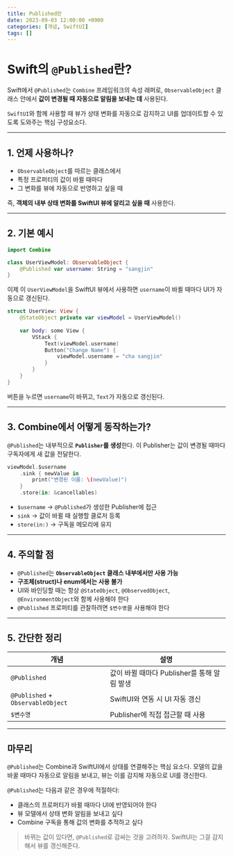 ```yaml
---
title: Published란
date: 2023-09-03 12:00:00 +0900
categories: [개념, SwiftUI]
tags: []
---
```


# Swift의 `@Published`란?

Swift에서 `@Published`는 `Combine` 프레임워크의 속성 래퍼로, `ObservableObject` 클래스 안에서 **값이 변경될 때 자동으로 알림을 보내는 데** 사용된다.

`SwiftUI`와 함께 사용할 때 뷰가 상태 변화를 자동으로 감지하고 UI를 업데이트할 수 있도록 도와주는 핵심 구성요소다.

---

## 1. 언제 사용하나?

* `ObservableObject`를 따르는 클래스에서
* 특정 프로퍼티의 값이 바뀔 때마다
* 그 변화를 뷰에 자동으로 반영하고 싶을 때

즉, **객체의 내부 상태 변화를 SwiftUI 뷰에 알리고 싶을 때** 사용한다.

---

## 2. 기본 예시

```swift
import Combine

class UserViewModel: ObservableObject {
    @Published var username: String = "sangjin"
}
```

이제 이 `UserViewModel`을 SwiftUI 뷰에서 사용하면 `username`이 바뀔 때마다 UI가 자동으로 갱신된다.

```swift
struct UserView: View {
    @StateObject private var viewModel = UserViewModel()
    
    var body: some View {
        VStack {
            Text(viewModel.username)
            Button("Change Name") {
                viewModel.username = "cha sangjin"
            }
        }
    }
}
```

버튼을 누르면 `username`이 바뀌고, `Text`가 자동으로 갱신된다.

---

## 3. Combine에서 어떻게 동작하는가?

`@Published`는 내부적으로 **`Publisher`를 생성**한다. 이 Publisher는 값이 변경될 때마다 구독자에게 새 값을 전달한다.

```swift
viewModel.$username
    .sink { newValue in
        print("변경된 이름: \(newValue)")
    }
    .store(in: &cancellables)
```

* `$username` → `@Published`가 생성한 Publisher에 접근
* `sink` → 값이 바뀔 때 실행할 클로저 등록
* `store(in:)` → 구독을 메모리에 유지

---

## 4. 주의할 점

* `@Published`는 **`ObservableObject` 클래스 내부에서만 사용 가능**
* **구조체(struct)나 enum에서는 사용 불가**
* UI와 바인딩할 때는 항상 `@StateObject`, `@ObservedObject`, `@EnvironmentObject`와 함께 사용해야 한다
* `@Published` 프로퍼티를 관찰하려면 `$변수명`을 사용해야 한다

---

## 5. 간단한 정리

| 개념                                | 설명                            |
| --------------------------------- | ----------------------------- |
| `@Published`                      | 값이 바뀔 때마다 Publisher를 통해 알림 발생 |
| `@Published` + `ObservableObject` | SwiftUI와 연동 시 UI 자동 갱신        |
| `$변수명`                            | Publisher에 직접 접근할 때 사용        |

---

## 마무리

`@Published`는 Combine과 SwiftUI에서 상태를 연결해주는 핵심 요소다.
모델의 값을 바꿀 때마다 자동으로 알림을 보내고, 뷰는 이를 감지해 자동으로 UI를 갱신한다.

`@Published`는 다음과 같은 경우에 적절하다:

* 클래스의 프로퍼티가 바뀔 때마다 UI에 반영되어야 한다
* 뷰 모델에서 상태 변화 알림을 보내고 싶다
* Combine 구독을 통해 값의 변화를 추적하고 싶다

> 바뀌는 값이 있다면, `@Published`로 감싸는 것을 고려하자. SwiftUI는 그걸 감지해서 뷰를 갱신해준다.
